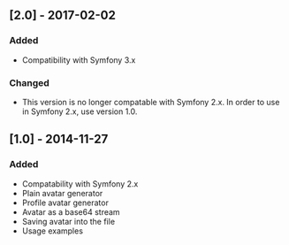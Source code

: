 ## [2.0] - 2017-02-02
### Added
- Compatibility with Symfony 3.x

### Changed
- This version is no longer compatable with Symfony 2.x. In order to use in Symfony 2.x, use version 1.0.

## [1.0] - 2014-11-27
### Added
- Compatability with Symfony 2.x
- Plain avatar generator
- Profile  avatar generator
- Avatar as a base64 stream
- Saving avatar into the file
- Usage examples
